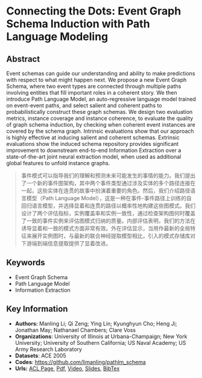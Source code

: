 # Connecting the Dots: Event Graph Schema Induction with Path Language Modeling
## Abstract
Event schemas can guide our understanding and ability to make predictions with respect to what might happen next. We propose a new Event Graph Schema, where two event types are connected through multiple paths involving entities that fill important roles in a coherent story. We then introduce Path Language Model, an auto-regressive language model trained on event-event paths, and select salient and coherent paths to probabilistically construct these graph schemas. We design two evaluation metrics, instance coverage and instance coherence, to evaluate the quality of graph schema induction, by checking when coherent event instances are covered by the schema graph. Intrinsic evaluations show that our approach is highly effective at inducing salient and coherent schemas. Extrinsic evaluations show the induced schema repository provides significant improvement to downstream end-to-end Information Extraction over a state-of-the-art joint neural extraction model, when used as additional global features to unfold instance graphs.

> 事件模式可以指导我们的理解和预测未来可能发生的事情的能力。我们提出了一个新的事件图架构，其中两个事件类型通过涉及实体的多个路径连接在一起，这些实体在连贯的故事中扮演着重要的角色。然后，我们介绍路径语言模型（Path Language Model），这是一种在事件-事件路径上训练的自回归语言模型，并选择显着和连贯的路径以概率性地构建这些图模式。我们设计了两个评估指标，实例覆盖率和实例一致性，通过检查架构图何时覆盖了一致的事件实例来评估图模式归纳的质量。内部评估表明，我们的方法在诱导显着和一致的模式方面非常有效。外在评估显示，当用作最新的全局特征来展开实例图时，与最新的联合神经提取模型相比，引入的模式存储库对下游端到端信息提取提供了显着改进。
## Keywords
- Event Graph Schema
- Path Language Model
- Information Extraction
## Key Information
- **Authors:** Manling Li; Qi Zeng; Ying Lin; Kyunghyun Cho; Heng Ji; Jonathan May; Nathanael Chambers; Clare Voss
- **Organizations**: University of Illinois at Urbana-Champaign; New York University; University of Southern California; US Naval Academy; US Army Research Laboratory
- **Datasets**: ACE 2005
- **Codes**: <https://github.com/limanling/pathlm_schema>
- **Urls:** [ACL Page](https://www.aclweb.org/anthology/2020.emnlp-main.50/), [Pdf](https://github.com/Clearailhc/KG-NLP-Papers/blob/main/EMNLP/2020/EE/pdf/2020.emnlp-main.50.pdf), [Video](https://virtual.2020.emnlp.org/paper_main.237.html), [Slides](https://github.com/Clearailhc/KG-NLP-Papers/blob/main/EMNLP/2020/EE/pdf/paper237-schema-presentation.pdf), [BibTex](https://www.aclweb.org/anthology/2020.emnlp-main.50.bib)
